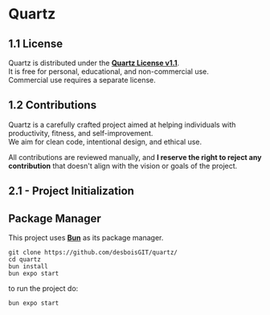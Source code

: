 # Quartz

## 1.1 License

Quartz is distributed under the **[Quartz License v1.1](./LICENSE.md)**.  
It is free for personal, educational, and non-commercial use.  
Commercial use requires a separate license.

## 1.2 Contributions

Quartz is a carefully crafted project aimed at helping individuals with productivity, fitness, and self-improvement.  
We aim for clean code, intentional design, and ethical use.

All contributions are reviewed manually, and **I reserve the right to reject any contribution** that doesn't align with the vision or goals of the project.

## 2.1 - Project Initialization

## Package Manager

This project uses **[Bun](https://bun.sh/)** as its package manager.

```
git clone https://github.com/desboisGIT/quartz/
cd quartz
bun install
bun expo start
```

to run the project do:

`bun expo start`
